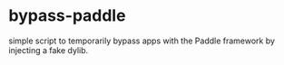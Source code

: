 # bypass-paddle
simple script to temporarily bypass apps with the Paddle framework by injecting a fake dylib.
